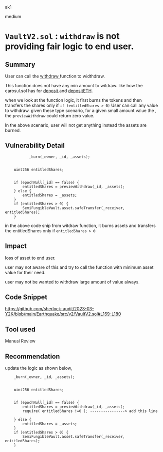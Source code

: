 ak1

medium

# `VaultV2.sol` : `withdraw` is not providing fair logic to end user.

## Summary

User can call the [withdraw ](https://github.com/sherlock-audit/2023-03-Y2K/blob/main/Earthquake/src/v2/VaultV2.sol#L148 )function to widthdraw.

This function does not have any min amount to witdraw. like how the carosul.sol has for [deposit ](https://github.com/sherlock-audit/2023-03-Y2K/blob/main/Earthquake/src/v2/Carousel/Carousel.sol#L87)and [depositETH](https://github.com/sherlock-audit/2023-03-Y2K/blob/main/Earthquake/src/v2/Carousel/Carousel.sol#L105).

when we look at the function logic, it first burns the tokens and then transfers the shares only if `if (entitledShares > 0)`
User can call any value to withdraw. given these type scenario, for a given small amount value the , the `previewWithdraw` could return zero value.

In the above scenario, user will not get anything instead the assets are burned.

## Vulnerability Detail

               _burn(_owner, _id, _assets);


        uint256 entitledShares;


        if (epochNull[_id] == false) {
            entitledShares = previewWithdraw(_id, _assets);
        } else {
            entitledShares = _assets;
        }
        if (entitledShares > 0) {
            SemiFungibleVault.asset.safeTransfer(_receiver, entitledShares);
        }

in the above code snip from witdraw function, it burns assets and transfers the entitledShares only if `entitledShares > 0`

## Impact

loss of asset to end user.

user may not aware of this and try to call the function with minimum asset value for their need.

user may not be wanted to withdraw large amount of value always.

## Code Snippet

https://github.com/sherlock-audit/2023-03-Y2K/blob/main/Earthquake/src/v2/VaultV2.sol#L169-L180

## Tool used

Manual Review

## Recommendation

update the logic as shown below,

        _burn(_owner, _id, _assets); 


        uint256 entitledShares;


        if (epochNull[_id] == false) {
            entitledShares = previewWithdraw(_id, _assets);
            require( entitledShares !=0 ); ----------------> add this line
             
        } else {
            entitledShares = _assets;
        }
        if (entitledShares > 0) {
            SemiFungibleVault.asset.safeTransfer(_receiver, entitledShares);
        }

